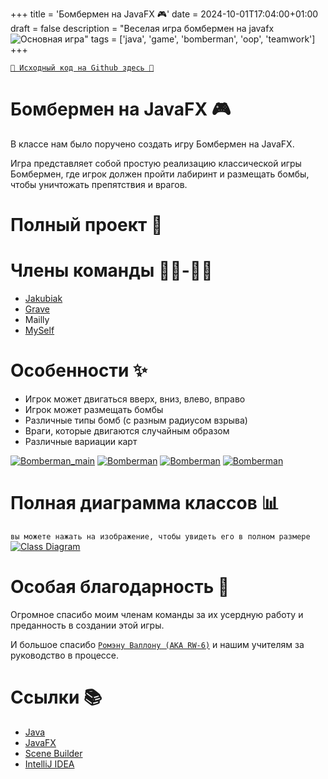 +++
title = 'Бомбермен на JavaFX 🎮'
date = 2024-10-01T17:04:00+01:00
draft = false
description = "Веселая игра бомбермен на javafx ![Основная игра](/Portfolio/img/bomberman_main.png)"
tags = ['java', 'game', 'bomberman', 'oop', 'teamwork']
+++

[`🐙 Исходный код на Github здесь 🐙`](https://github.com/RealColorDream/bomberman)

# Бомбермен на JavaFX 🎮

В классе нам было поручено создать игру Бомбермен на JavaFX.

Игра представляет собой простую реализацию классической игры Бомбермен, где игрок должен пройти лабиринт и размещать бомбы, чтобы уничтожать препятствия и врагов.

# Полный проект 📝

# Члены команды 👨‍💻-👩‍💻
- [Jakubiak](https://github.com/jakubiakfr)
- [Grave](https://github.com/emmagrave)
- Mailly
- [MySelf](https://github.com/RealColorDream)

# Особенности ✨

- Игрок может двигаться вверх, вниз, влево, вправо
- Игрок может размещать бомбы
- Различные типы бомб (с разным радиусом взрыва)
- Враги, которые двигаются случайным образом
- Различные вариации карт

[![Bomberman_main](/Portfolio/img/bomberman_main.png)](/Portfolio/img/bomberman_main.png)
[![Bomberman](/Portfolio/img/bomberman_explode.png)](/Portfolio/img/bomberman_explode.png)
[![Bomberman](/Portfolio/img/bomberman_bomb.png)](/Portfolio/img/bomberman_bomb.png)
[![Bomberman](/Portfolio/img/bomberman_turtle.png)](/Portfolio/img/bomberman_turtle.png)

# Полная диаграмма классов 📊
`вы можете нажать на изображение, чтобы увидеть его в полном размере`
[![Class Diagram](/Portfolio/img/class_diagram.png)](/Portfolio/img/class_diagram.png)

# Особая благодарность 🙏
Огромное спасибо моим членам команды за их усердную работу и преданность в создании этой игры.

И большое спасибо [`Ромэну Валлону (AKA RW-6)`](https://www.cril.univ-artois.fr/~wallon/en/) и нашим учителям за руководство в процессе.

# Ссылки 📚
- [Java](https://www.java.com/)
- [JavaFX](https://openjfx.io/)
- [Scene Builder](https://gluonhq.com/products/scene-builder/)
- [IntelliJ IDEA](https://www.jetbrains.com/idea/)
